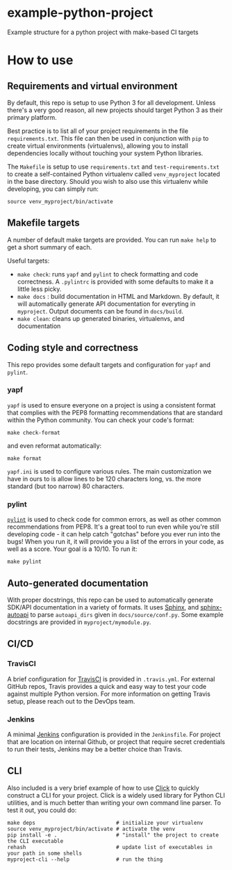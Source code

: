 # example-python-project
Example structure for a python project with make-based CI targets


# How to use

## Requirements and virtual environment

By default, this repo is setup to use Python 3 for all development.  Unless there's a very good reason, all new projects should target Python 3 as their primary platform.

Best practice is to list all of your project requirements in the file `requirements.txt`.  This file can then be used in conjunction with `pip` to create virtual environments (virtualenvs), allowing you to install dependencies
locally without touching your system Python libraries.

The `Makefile` is setup to use `requirements.txt` and `test-requirements.txt` to create a self-contained Python virtualenv called `venv_myproject` located in the base directory.  Should you wish to also use this virtualenv while developing, you can simply run: 
```
source venv_myproject/bin/activate
```

## Makefile targets

A number of default make targets are provided.  You can run `make help` to get a short summary of each.

Useful targets:
  * `make check`: runs `yapf` and `pylint` to check formatting and code correctness.  A `.pylintrc` is  provided with some defaults to make it a little less picky.
  * `make docs` : build documentation in HTML and Markdown.  By default, it will automatically generate API documentation for everyting in `myproject`.  Output documents can be found in `docs/build`.
  * `make clean`: cleans up generated binaries, virtualenvs, and documentation

## Coding style and correctness

This repo provides some default targets and configuration for `yapf` and `pylint`.

### yapf
`yapf` is used to ensure everyone on a project is using a consistent format that complies with the PEP8 formatting recommendations that are standard within the Python community.  You can check your code's format:
```
make check-format
```
and even reformat automatically:
```
make format
````

`yapf.ini` is used to configure various rules.  The main customization we have in ours to is allow lines to be
120 characters long, vs. the more standard (but too narrow) 80 characters.

### pylint
[`pylint`](http://www.pylint.org) is used to check code for common errors, as well as other common recommendations from PEP8.  It's a great tool to run even while you're still developing code - it can help catch "gotchas" before you ever run into the bugs!  When you run it, it will provide you a list of the errors in your code, as well as a score.  Your goal is a 10/10.  To run it:
```
make pylint
```

## Auto-generated documentation

With proper docstrings, this repo can be used to automatically generate SDK/API documentation in a variety of formats.  It uses [Sphinx](https://www.sphinx-doc.org/en/master/),  and [sphinx-autoapi](https://sphinx-autoapi.readthedocs.io/en/latest/) to parse `autoapi_dirs` given in `docs/source/conf.py`.   Some example docstrings are provided in `myproject/mymodule.py`.

## CI/CD

### TravisCI
A brief configuration for [TravisCI](https://travis-ci.com) is provided in `.travis.yml`.  For external GitHub repos, Travis provides a quick and easy way to test your code against multiple Python version.  For more information on getting Travis setup, please reach out to the DevOps team.

### Jenkins
A minimal [Jenkins](https://www.jenkins.io) configuration is provided in the `Jenkinsfile`.  For project that are location on internal Github, or project that require secret credentials to run their tests, Jenkins may be a better choice than Travis.  

## CLI
Also included is a very brief example of how to use [Click](https://click.palletsprojects.com/) to quickly construct a CLI for your project.  Click is a widely used library for Python CLI utilities, and is much better than writing your own command line parser.  To test it out, you could do:
```
make deps                          # initialize your virtualenv
source venv_myproject/bin/activate # activate the venv
pip install -e .                   # "install" the project to create the CLI executable
rehash                             # update list of executables in your path in some shells
myproject-cli --help               # run the thing
```